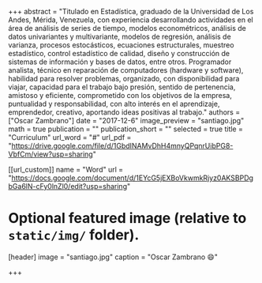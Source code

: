 +++
abstract = "Titulado en Estadística, graduado de la Universidad de Los Andes, Mérida, Venezuela, con experiencia desarrollando actividades en el área de análisis de series de tiempo, modelos econométricos, análisis de datos univariantes y multivariante, modelos de regresión, análisis de varianza, procesos estocásticos, ecuaciones estructurales, muestreo estadístico, control estadístico de calidad, diseño y construcción de sistemas de información y bases de datos, entre otros. Programador analista, técnico en reparación de computadores (hardware y software), habilidad para resolver problemas, organizado, con disponibilidad para viajar, capacidad para el trabajo bajo presión, sentido de pertenencia, amistoso y eficiente, comprometido con los objetivos de la empresa, puntualidad y  responsabilidad, con alto interés en el aprendizaje, emprendedor, creativo, aportando ideas positivas al trabajo."
authors = ["Oscar Zambrano"]
date = "2017-12-6"
image_preview = "santiago.jpg"
math = true
publication = ""
publication_short = ""
selected = true
title = "Curriculum"
url_word = "#"
url_pdf = "https://drive.google.com/file/d/1GbdINAMvDhH4mnyQPqnrUibPG8-VbfCm/view?usp=sharing"

[[url_custom]]
name = "Word"
url = "https://docs.google.com/document/d/1EYcG5jEXBoVkwmkRjyz0AKSBPDgbGa6lN-cFy0lnZl0/edit?usp=sharing"

# Optional featured image (relative to `static/img/` folder).
[header]
image = "santiago.jpg"
caption = "Oscar Zambrano :smile:"

+++


